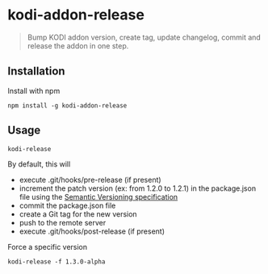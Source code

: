 # kodi-addon-release
> Bump KODI addon version, create tag, update changelog, commit and release the addon in one step.

## Installation

Install with npm

```shell
npm install -g kodi-addon-release
```

## Usage

```shell
kodi-release
```

By default, this will
* execute .git/hooks/pre-release (if present)
* increment the patch version (ex: from 1.2.0 to 1.2.1) in the package.json file using the [Semantic Versioning specification](http://semver.org/)
* commit the package.json file
* create a Git tag for the new version
* push to the remote server
* execute .git/hooks/post-release (if present)

Force a specific version

```shell
kodi-release -f 1.3.0-alpha
```
